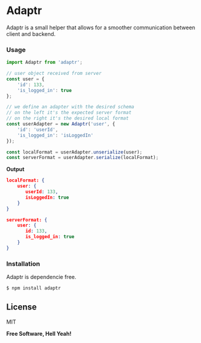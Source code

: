 # Adaptr

Adaptr is a small helper that allows for a smoother communication between client and backend.

### Usage

```js
import Adaptr from 'adaptr';

// user object received from server
const user = {
    'id': 133,
    'is_logged_in': true
};

// we define an adapter with the desired schema
// on the left it's the expected server format
// on the right it's the desired local format
const userAdapter = new Adaptr('user', {
    'id': 'userId',
    'is_logged_in': 'isLoggedIn'
});

const localFormat = userAdapter.unserialize(user);
const serverFormat = userAdapter.serialize(localFormat);
```
**Output**
```json
localFormat: {
    user: {
       userId: 133,
       isLoggedIn: true
    }
}

serverFormat: {
    user: {
       id: 133,
       is_logged_in: true
    }
}
```


### Installation

Adaptr is dependencie free.
```sh
$ npm install adaptr
```

License
----

MIT


**Free Software, Hell Yeah!**

